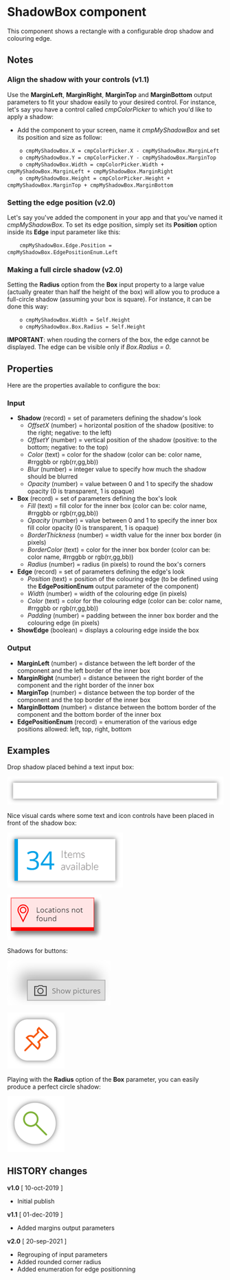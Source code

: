 # ShadowBox component
This component shows a rectangle with a configurable drop shadow and colouring edge.

## Notes
### Align the shadow with your controls (v1.1)
Use the **MarginLeft**, **MarginRight**, **MarginTop** and **MarginBottom** output parameters to fit your shadow easily to your desired control.
For instance, let's say you have a control called *cmpColorPicker* to which you'd like to apply a shadow:
- Add the component to your screen, name it *cmpMyShadowBox* and set its position and size as follow:
```
    o cmpMyShadowBox.X = cmpColorPicker.X - cmpMyShadowBox.MarginLeft
    o cmpMyShadowBox.Y = cmpColorPicker.Y - cmpMyShadowBox.MarginTop
    o cmpMyShadowBox.Width = cmpColorPicker.Width + cmpMyShadowBox.MarginLeft + cmpMyShadowBox.MarginRight
    o cmpMyShadowBox.Height = cmpColorPicker.Height + cmpMyShadowBox.MarginTop + cmpMyShadowBox.MarginBottom
```
### Setting the edge position (v2.0)
Let's say you've added the component in your app and that you've named it *cmpMyShadowBox*. To set its edge position, simply set its **Position** option inside its **Edge** input parameter like this:
```
    cmpMyShadowBox.Edge.Position = cmpMyShadowBox.EdgePositionEnum.Left
```
### Making a full circle shadow (v2.0)
Setting the **Radius** option from the **Box** input property to a large value (actually greater than half the height of the box) will allow you to produce a full-circle shadow (assuming your box is square). For instance, it can be done this way:
```
    o cmpMyShadowBox.Width = Self.Height
    o cmpMyShadowBox.Box.Radius = Self.Height
```
**IMPORTANT**: when rouding the corners of the box, the edge cannot be displayed. The edge can be visible only if *Box.Radius = 0*.

## Properties
Here are the properties available to configure the box:
### Input
- **Shadow** (record) = set of parameters defining the shadow's look
    - *OffsetX* (number) = horizontal position of the shadow (positive: to the right; negative: to the left)
    - *OffsetY* (number) = vertical position of the shadow (positive: to the bottom; negative: to the top)
    - *Color* (text) = color for the shadow (color can be: color name, #rrggbb or rgb(rr,gg,bb))
    - *Blur* (number) = integer value to specify how much the shadow should be blurred
    - *Opacity* (number) = value between 0 and 1 to specify the shadow opacity (0 is transparent, 1 is opaque)
- **Box** (record) = set of parameters defining the box's look
    - *Fill* (text) = fill color for the inner box (color can be: color name, #rrggbb or rgb(rr,gg,bb))
    - *Opacity* (number) = value between 0 and 1 to specify the inner box fill color opacity (0 is transparent, 1 is opaque)
    - *BorderThickness* (number) = width value for the inner box border (in pixels)
    - *BorderColor* (text) = color for the inner box border (color can be: color name, #rrggbb or rgb(rr,gg,bb))
    - *Radius* (number) = radius (in pixels) to round the box's corners
- **Edge** (record) = set of parameters defining the edge's look
    - *Position* (text) = position of the colouring edge (to be defined using the **EdgePositionEnum** output parameter of the component)
    - *Width* (number) = width of the colouring edge (in pixels)
    - *Color* (text) = color for the colouring edge (color can be: color name, #rrggbb or rgb(rr,gg,bb))
    - *Padding* (number) = padding between the inner box border and the colouring edge (in pixels)
- **ShowEdge** (boolean) = displays a colouring edge inside the box
### Output
- **MarginLeft** (number) = distance between the left border of the component and the left border of the inner box
- **MarginRight** (number) = distance between the right border of the component and the right border of the inner box
- **MarginTop** (number) = distance between the top border of the component and the top border of the inner box
- **MarginBottom** (number) = distance between the bottom border of the component and the bottom border of the inner box
- **EdgePositionEnum** (record) = enumeration of the various edge positions allowed: left, top, right, bottom

## Examples
Drop shadow placed behind a text input box:

![TextInputDropShadow](images/TextBoxDropShadow.gif)

Nice visual cards where some text and icon controls have been placed in front of the shadow box:

![VisualCard1](images/ShadowBoxVisualCard1.png)

![VisualCard2](images/ShadowBoxVisualCard2.png)

Shadows for buttons:

![VisualCard3](images/ShadowBoxVisualCard3.png)

![RoundedShadowBox](images/RoundedShadowBox.png)

Playing with the **Radius** option of the **Box** parameter, you can easily produce a perfect circle shadow:

![CircleShadowBox](images/CircleShadowBox.png)

## HISTORY changes
**v1.0** [ 10-oct-2019 ]
- Initial publish

**v1.1**  [ 01-dec-2019 ]
- Added margins output parameters

**v2.0**  [ 20-sep-2021 ]
- Regrouping of input parameters
- Added rounded corner radius
- Added enumeration for edge positionning